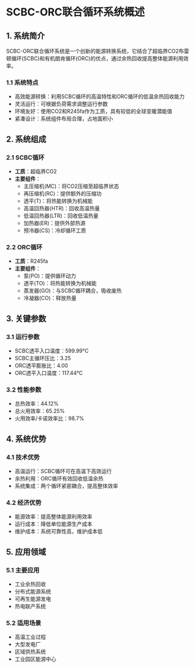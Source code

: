 # SCBC-ORC联合循环系统概述

## 1. 系统简介

SCBC-ORC联合循环系统是一个创新的能源转换系统，它结合了超临界CO2布雷顿循环(SCBC)和有机朗肯循环(ORC)的优点，通过余热回收提高整体能源利用效率。

### 1.1 系统特点
- 高效能源转换：利用SCBC循环的高温特性和ORC循环的低温余热回收能力
- 灵活运行：可根据负荷需求调整运行参数
- 环境友好：使用CO2和R245fa作为工质，具有较低的全球变暖潜能值
- 紧凑设计：系统组件布局合理，占地面积小

## 2. 系统组成

### 2.1 SCBC循环
- **工质**：超临界CO2
- **主要组件**：
  - 主压缩机(MC)：将CO2压缩至超临界状态
  - 再压缩机(RC)：提供额外的压缩功
  - 透平(T)：将热能转换为机械能
  - 高温回热器(HTR)：回收高温热量
  - 低温回热器(LTR)：回收低温热量
  - 加热器(ER)：提供外部热源
  - 预冷器(CS)：冷却循环工质

### 2.2 ORC循环
- **工质**：R245fa
- **主要组件**：
  - 泵(PO)：提供循环动力
  - 透平(TO)：将热能转换为机械能
  - 蒸发器(GO)：与SCBC循环耦合，吸收废热
  - 冷凝器(CO)：释放热量

## 3. 关键参数

### 3.1 运行参数
- SCBC透平入口温度：599.99°C
- SCBC主循环压比：3.25
- ORC透平膨胀比：4.00
- ORC透平入口温度：117.44°C

### 3.2 性能参数
- 总热效率：44.12%
- 总火用效率：65.25%
- 火用效率/卡诺效率比：98.7%

## 4. 系统优势

### 4.1 技术优势
- 高温运行：SCBC循环可在高温下高效运行
- 余热利用：ORC循环有效回收低温余热
- 系统集成：两个循环紧密耦合，提高整体效率

### 4.2 经济优势
- 能源效率：提高整体能源利用效率
- 运行成本：降低单位能源生产成本
- 维护成本：系统可靠性高，维护成本低

## 5. 应用领域

### 5.1 主要应用
- 工业余热回收
- 分布式能源系统
- 可再生能源发电
- 热电联产系统

### 5.2 适用场景
- 高温工业过程
- 大型发电厂
- 区域供热系统
- 工业园区能源中心

